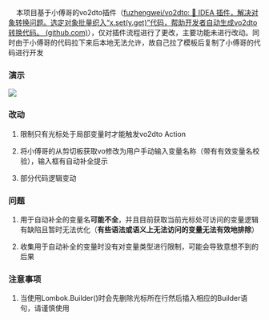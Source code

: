     本项目基于小傅哥的vo2dto插件（[fuzhengwei/vo2dto: 💱 IDEA 插件，解决对象转换问题。选定对象批量织入“x.set(y.get)”代码，帮助开发者自动生成vo2dto转换代码。 (github.com)](https://github.com/fuzhengwei/vo2dto)），仅对插件流程进行了更改，主要功能未进行改动。同时由于小傅哥的代码拉下来后本地无法允许，故自己拉了模板后复制了小傅哥的代码进行开发

### 演示

![](dist/1.gif)

### 改动

1. 限制只有光标处于局部变量时才能触发vo2dto Action

2. 将小傅哥的从剪切板获取vo修改为用户手动输入变量名称（带有有效变量名校验），输入框有自动补全提示

3. 部分代码逻辑变动

### 问题

1. 用于自动补全的变量名**可能不全**，并且目前获取当前光标处可访问的变量逻辑有缺陷且暂时无法优化（**有些语法或语义上无法访问的变量无法有效地排除**）

2. 收集用于自动补全的变量时没有对变量类型进行限制，可能会导致意想不到的后果

### 注意事项

1. 当使用Lombok.Builder()时会先删除光标所在行然后插入相应的Builder语句，请谨慎使用
